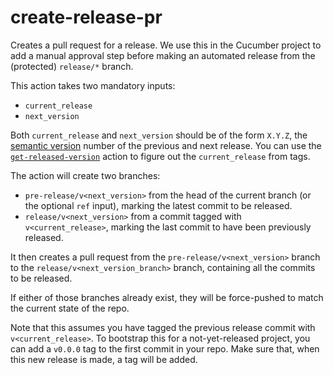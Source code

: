 # create-release-pr

Creates a pull request for a release. We use this in the Cucumber project to add a manual
approval step before making an automated release from the (protected) `release/*` branch.

This action takes two mandatory inputs:

* `current_release`
* `next_version`

Both `current_release` and `next_version` should be of the form `X.Y.Z`, the [semantic version] number of the previous and next release. You can use the [`get-released-version`](https://github.com/cucumber-actions/get-released-version) action to figure out the `current_release` from tags.

The action will create two branches: 

* `pre-release/v<next_version>` from the head of the current branch (or the optional `ref` input), marking the latest commit to be released.
* `release/v<next_version>` from a commit tagged with `v<current_release>`, marking the last commit to have been previously released.

It then creates a pull request from the `pre-release/v<next_version>` branch to the `release/v<next_version_branch>` branch, containing all the commits to be released.

If either of those branches already exist, they will be force-pushed to match the current state of the repo.

Note that this assumes you have tagged the previous release commit with `v<current_release>`. To bootstrap this for a not-yet-released project, you can add a `v0.0.0` tag to the first commit in your repo. Make sure that, when this new release is made, a tag will be added.

[semantic version]: https://semver.org/
